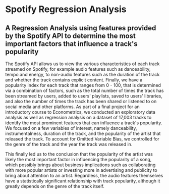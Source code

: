   # Spotify Regression Analysis
## A Regression Analysis using features provided by the Spotify API to determine the most important factors that influence a track's popularity

The Spotify API allows us to view the various characteristics of each track streamed on Spotify, for example audio features such as danceability, tempo and energy, to non-audio features such as the duration of the track and whether the track contains explicit content. Finally, we have a popularity index for each track that ranges from 0 - 100, that is determined via a combination of factors, such as the total number of times the track has been streamed by users, added to users' playlists, saved to users' libraries, and also the number of times the track has been shared or listened to on social media and other platforms. As part of a final project for an introductory course to Econometrics, we conducted an exploratory data analysis as well as regression analysis on a dataset of 17,003 tracks to identify the most prominent features that can influence a track's popularity. We focused on a few variables of interest, namely danceability, instrumentalness, duration of the track, and the popularity of the artist that released the track. To account for Omitted Variable Bias, we controlled for the genre of the track and the year the track was released in. 

This finally led us to the conclusion that the popularity of the artist was likely the most important factor in influencing the popularity of a song, which possibly brings about business implications such as collaborating with more popular artists or investing more in advertising and publicity to bring about attention to an artist. Regardless, the audio features themselves have a statistically significant relationship with track popularity, although it greatly depends on the genre of the track itself.
